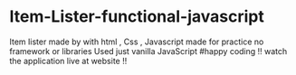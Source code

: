 # Item-Lister-functional-javascript
Item Iister made by with html , Css , Javascript made for practice no framework or libraries Used just vanilla JavaScript #happy coding !! watch the application live at website !!   

